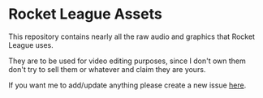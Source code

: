 # Rocket League Assets

This repository contains nearly all the raw audio and graphics that Rocket League uses.

They are to be used for video editing purposes, since I don't own them don't try to sell them or whatever and claim they are yours.

If you want me to add/update anything please create a new issue [here](https://github.com/ItsBranK/RocketLeague/issues/).
